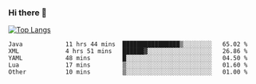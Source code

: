 ### Hi there 👋

[![Top Langs](https://github-readme-stats.vercel.app/api/top-langs/?username=OrionZiK&layout=compact)](https://github.com/OrionZiK/github-readme-stats)

<!--START_SECTION:waka-->

```text
Java            11 hrs 44 mins  ████████████████▒░░░░░░░░   65.02 %
XML             4 hrs 51 mins   ██████▓░░░░░░░░░░░░░░░░░░   26.86 %
YAML            48 mins         █░░░░░░░░░░░░░░░░░░░░░░░░   04.50 %
Lua             17 mins         ▒░░░░░░░░░░░░░░░░░░░░░░░░   01.60 %
Other           10 mins         ▒░░░░░░░░░░░░░░░░░░░░░░░░   01.00 %
```

<!--END_SECTION:waka-->

